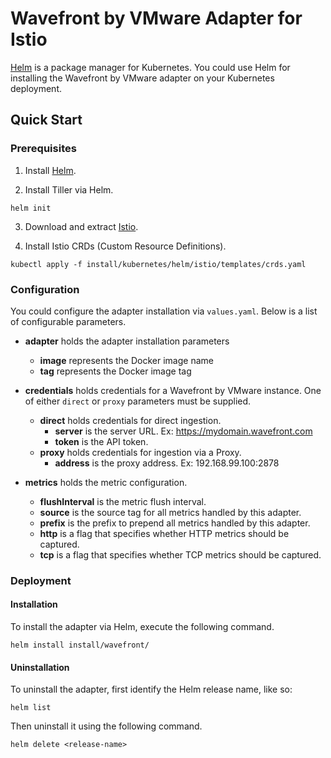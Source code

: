 # Wavefront by VMware Adapter for Istio

[Helm](https://helm.sh/) is a package manager for Kubernetes. You could use Helm
for installing the Wavefront by VMware adapter on your Kubernetes deployment.

## Quick Start

### Prerequisites

1. Install [Helm](https://docs.helm.sh/using_helm/#installing-helm).

2. Install Tiller via Helm.

```shell
helm init
```

3. Download and extract [Istio](https://istio.io/docs/setup/kubernetes/download-release/).

4. Install Istio CRDs (Custom Resource Definitions).

```shell
kubectl apply -f install/kubernetes/helm/istio/templates/crds.yaml
```

### Configuration

You could configure the adapter installation via `values.yaml`. Below is a list
of configurable parameters.

* **adapter** holds the adapter installation parameters
  * **image** represents the Docker image name
  * **tag** represents the Docker image tag

* **credentials** holds credentials for a Wavefront by VMware instance. One of
  either `direct` or `proxy` parameters must be supplied.
  * **direct** holds credentials for direct ingestion.
    * **server** is the server URL. Ex: https://mydomain.wavefront.com
    * **token** is the API token.
  * **proxy** holds credentials for ingestion via a Proxy.
    * **address** is the proxy address. Ex: 192.168.99.100:2878

* **metrics** holds the metric configuration.
  * **flushInterval** is the metric flush interval.
  * **source** is the source tag for all metrics handled by this adapter.
  * **prefix** is the prefix to prepend all metrics handled by this adapter.
  * **http** is a flag that specifies whether HTTP metrics should be captured.
  * **tcp** is a flag that specifies whether TCP metrics should be captured.

### Deployment

#### Installation

To install the adapter via Helm, execute the following command.

```shell
helm install install/wavefront/
```

#### Uninstallation

To uninstall the adapter, first identify the Helm release name, like so:

```shell
helm list
```

Then uninstall it using the following command.

```shell
helm delete <release-name>
```
